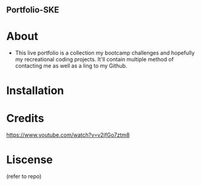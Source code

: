 ## Portfolio-SKE


# About
* This live portfolio is a collection my bootcamp challenges and hopefully my recreational coding projects. It'll contain multiple method of contacting me as well as a ling to my Github.



# Installation




# Credits

https://www.youtube.com/watch?v=v2jfGo7ztm8

# Liscense

(refer to repo)
